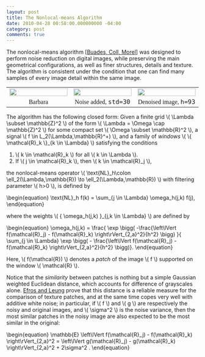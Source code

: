 ```yaml
---
layout: post
title: The Nonlocal-means Algorithm
date: 2010-04-28 00:58:00.000000000 -04:00
category: post
comments: true
---
```


The nonlocal-means algorithm [<a href="http://www.google.com/url?sa=t&amp;source=web&amp;ct=res&amp;cd=8&amp;ved=0CC0QFjAH&amp;url=http%3A%2F%2Fciteseerx.ist.psu.edu%2Fviewdoc%2Fdownload%3Fdoi%3D10.1.1.108.6427%26rep%3Drep1%26type%3Dpdf&amp;ei=urzZS42wFZLK8ATlr-DYAQ&amp;usg=AFQjCNF5nJo_13bxj53H8ZMOvHFD8duWSg&amp;sig2=RgRUCN-tGpij-YOp1WjdLA">Buades, Coll, Morel</a>] was designed to perform noise reduction on digital images, while preserving the main geometrical configurations, as well as finer structures, details and texture.  The algorithm is consistent under the condition that one can find many samples of every image detail within the same image.

<table width="100%" style="border-width:0;">
<tbody>
<tr>
<td width="30%" style="border-width:0;"><img src="http://farm4.static.flickr.com/3267/4561651402_faa7cfdfc6_o.jpg" alt="" width="100%" /></td>
<td width="30%" style="border-width:0;"><img src="http://farm3.static.flickr.com/2723/4561651532_1befae6b32_o.jpg" alt="" width="100%" /></td>
<td width="30%" style="border-width:0;"><img src="http://farm4.static.flickr.com/3557/4561651320_217822c20f_o.jpg" alt="" width="100%" /></td>
</tr>
<tr>
<td style="text-align:center;font-family:modern;font-size:12pt;border-width:0;">Barbara</td>
<td style="text-align:center;font-family:modern;font-size:12pt;border-width:0;">Noise added, <tt>std=30</tt></td>
<td style="text-align:center;font-family:modern;font-size:12pt;border-width:0;">Denoised image, <tt>h=93</tt></td>
</tr>
</tbody>
</table>

The algorithm has the following closed form:  Given a finite grid <span>\\( \Lambda \subset \mathbb{Z}^2 \\)</span> of the form <span>\\( \Lambda = \Omega \cap \mathbb{Z}^2 \\)</span> for some compact set <span>\\( \Omega \subset \mathbb{R}^2 \\)</span>, a signal <span>\\( f \in L_2(\Lambda,\mathbb{R}^+) \\)</span>, and a family of *windows* <span>\\( \\{ \mathcal{R}\_k \\}\_{k \in \Lambda} \\)</span> satisfying the conditions

1. <span>\\( k \in \mathcal{R}_k \\)</span> for all <span>\\( k \in \Lambda \\)</span>.
2.  If <span>\\( j \in \mathcal{R}_k \\)</span>, then <span>\\( k \in \mathcal{R}_j \\)</span>,

the nonlocal-means operator <span>\\( \text{NL}_h\colon \ell_2(\Lambda,\mathbb{R}) \to \ell_2(\Lambda,\mathbb{R}) \\)</span> with filtering parameter <span>\\( h&gt;0 \\)</span>, is defined by

<div>
	\begin{equation}
\text{NL}_h f(k) = \sum_{j \in \Lambda} \omega_h(j,k) f(j),
\end{equation}
</div>

where the weights <span>\\( \{ \omega_h(j,k) \}_{j,k \in \Lambda} \\)</span> are defined by

<div>
\begin{equation}
 \omega_h(j,k) = \frac{ \exp \bigg( -\frac{\left\lVert f(\mathcal{R}_j) - f(\mathcal{R}_k) \right\rVert_{2,a}^2}{h^2} \bigg) }{ \sum_{j \in \Lambda} \exp \bigg( - \frac{\left\lVert f(\mathcal{R}_j) - f(\mathcal{R}_k) \right\rVert_{2,a}^2}{h^2} \bigg)}.
\end{equation}
</div>

Here, <span>\\( f(\mathcal{R}) \\)</span> denotes a *patch* of the image <span>\\( f \\)</span> supported on the window <span>\\( \mathcal{R} \\)</span>.

Notice that the *similarity* between patches is nothing but a simple Gaussian weighted Euclidean distance, which accounts for difference of grayscales alone. <a href="http://www.google.com/url?sa=t&amp;source=web&amp;ct=res&amp;cd=1&amp;ved=0CAgQFjAA&amp;url=http%3A%2F%2Fgraphics.cs.cmu.edu%2Fpeople%2Fefros%2Fresearch%2FNPS%2Fefros-iccv99.pdf&amp;ei=w7vZS8udFZLK8ATlr-DYAQ&amp;usg=AFQjCNHVEBaLtGLRS97qyp56MEPJ1aeRXg&amp;sig2=b_w4DZt33t0wWIkY0zW6jQ">Efros and Leung</a> prove that this distance is a reliable measure for the comparison of texture patches, and at the same time copes very well with additive white noise; in particular, if <span>\\( f \\)</span> and <span>\\( g \\)</span> are respectively the noisy and original images, and <span>\\( \sigma^2 \\)</span> is the noise variance, then the most similar patches in the noisy image are also expected to be the most similar in the original:

<div>
	\begin{equation}
 \mathbb{E} \left\lVert f(\mathcal{R}_j) - f(\mathcal{R}_k) \right\rVert_{2,a}^2 = \left\lVert g(\mathcal{R}_j) - g(\mathcal{R}_k) \right\rVert_{2,a}^2 + 2\sigma^2 .
 \end{equation}
</div>
